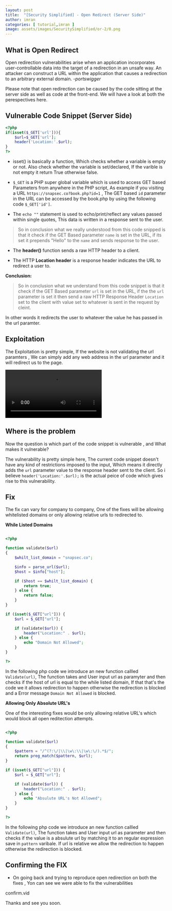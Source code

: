 ```yaml
---
layout: post
title:  "[Security Simplified] - Open Redirect (Server Side)"
author: imran
categories: [ tutorial,imran ]
image: assets/images/SecuritySimplified/or-2/0.png
---
```



## What is Open Redirect

Open redirection vulnerabilities arise when an application incorporates user-controllable data into the target of a redirection in an unsafe way. An attacker can construct a URL within the application that causes a redirection to an arbitrary external domain. _-portswigger_

Please note that open redirection can be caused by the code sitting at the server side as well as code at the front-end. We will have a look at both the perespectives here.


## Vulnerable Code Snippet (Server Side)


```php
<?php
if(isset($_GET['url'])){
	$url=$_GET['url'];
	header('Location:'.$url);
}
?>
```

	
- isset() is basically a function, Which checks whether a variable is empty or not. Also check whether the variable is set/declared, If the varible is not empty it return True otherwise false.

- `$_GET` is a PHP super global variable which is used to access GET based Parameters from anywhere in the PHP script, As example if you visiting a URL `https://snapsec.co?book.php?id=1` , The GET based `id` parameter in the URL can be accessed by the book.php by using the following code `$_GET['id']`.

- The `echo ""` statement is used to echo/print/reflect any values passed within single quotes, This data is written in a response sent to the user.
> So in conclusion what we really understood from this code snipped is that it check if the GET Based parameter `name` is set in the URL, if its set it prepends "Hello" to the `name` and sends response to the user.


- The __header()__ function sends a raw HTTP header to a client. 

- The HTTP __Location header__ is a response header indicates the URL to redirect a user to.


__Conclusion:__

> So in conclusion what we understand from this code snippet is that it check if the GET Based parameter `url` is set in the URL, if the the `url` parameter is set it then send a raw HTTP Response Header `Location` set to the client with value set to whatever is sent in the request by cleint.

In other words it redirects the user to whatever the value he has passed in the url paramter.


## Exploitation

The Exploitation is pretty simple, If the website is not validating the url paramters , We can simply add any web address in the url parameter and it will redirect us to the page.

<video src="https://github.com/Snap-sec/blog/blob/gh-pages/assets/images/SecuritySimplified/or-2/vid1.mp4?raw=true"></video>


	
## Where is the problem

Now the question is which part of the code snippet is vulnerable , and What makes it vulnerable?


The vulnerability is pretty simple here, The current code snippet doesn't have any kind of restrictions imposed to the input, Which means it directly adds the `url` parameter value to the response header sent to the client. So i believe `header('Location:'.$url);` is the actual peice of code which gives rise to this vulnerability.




## Fix

The fix can vary for company to company, One of the fixes will be allowing whitelisted domains or only allowing relative urls to redirected to. 

__While Listed Domains__


```php

<?php

function validate($url)
{
    $whilt_list_domain = "snapsec.co";

    $info = parse_url($url);
    $host = $info["host"];

    if ($host == $whilt_list_domain) {
        return true;
    } else {
        return false;
    }
}

if (isset($_GET["url"])) {
    $url = $_GET["url"];

    if (validate($url)) {
        header("Location:" . $url);
    } else {
        echo "Domain Not Allowed";
    }
}

?>


```


In the following php code we introduce an new function callled `Validate(url)`, The function takes and User input url as paramyter and then checks if the host of url is equal to the while listed domain, If that that's the code we it allows redirection to happen otherwise the redirection is blocked and a Error message `Domain Not Allowed` is blocked.



__Allowing Only Absolute URL's__


One of the interesting fixes would be only allowing relative URL's which would block all open reditection attempts.

```php

<?php

function validate($url)
{
    $pattern = "/^(?:\/|\\|\w\:\\|\w\:\/).*$/";
    return preg_match($pattern, $url);
}

if (isset($_GET["url"])) {
    $url = $_GET["url"];

    if (validate($url)) {
        header("Location:" . $url);
    } else {
        echo "Absulute URL's Not Allowed";
    }
}

?>


```

In the following php code we introduce an new function callled `Validate(url)`, The function takes and User input url as parameter and then checks if the value is a absulute url by matching it to an regular expression save in `pattern` varibale. If url is relative we allow the redirection to happen otherwise the redirection is blocked.


## Confirming the FIX
- On going back and trying to reproduce open redirection on both the fixes , Yon can see we were able to fix the vulnerabilities


confirm.vid


Thanks and see you soon.



